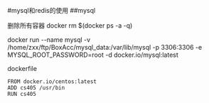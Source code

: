 #mysql和redis的使用
##mysql

删除所有容器
docker rm $(docker ps -a -q) 


docker run --name mysql -v /home/zxx/ftp/BoxAcc/mysql_data:/var/lib/mysql -p 3306:3306 -e MYSQL_ROOT_PASSWORD=root -d docker.io/mysql:latest
 
dockerfile  
```
FROM docker.io/centos:latest
ADD cs405 /usr/bin
RUN cs405
```

